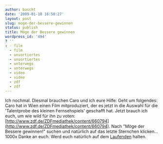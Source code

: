 ```yaml
---
author: bascht
date: '2009-01-10 16:50:27'
layout: post
slug: moge-der-bessere-gewinnen
status: publish
title: Möge der Bessere gewinnen
wordpress_id: '494'
? ''
: - film
  - film
  - unsortiertes
  - unsortiertes
  - unterwegs
  - unterwegs
  - video
  - video
  - zdf
  - zdf
---
```


Ich nochmal. Diesmal brauchen Caro und ich eure Hilfe: Geht um
folgendes: Caro hat in Wien einen Film mitproduziert, der es jetzt
in die Auswahl für die 'Talentprobe des kleinen Fernsehspiels'
geschafft hat. Jetzt brauch ich euch, um wie wild für ihn zu voten:
[http://www.zdf.de/ZDFmediathek/content/660794](http://www.zdf.de/ZDFmediathek/content/660794).
Nach "Möge der Bessere gewinnen!" suchen und natürlich auf das
letzte Sternchen klicken... 1000x Danke an euch. Werd euch
natürlich auf dem [Laufenden](http://www.twitter.com/bascht)
halten.


